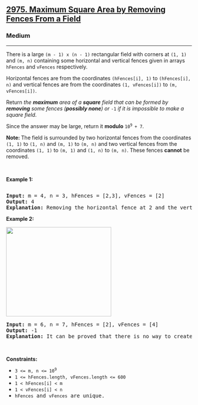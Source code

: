 <h2><a href="https://leetcode.com/problems/maximum-square-area-by-removing-fences-from-a-field/">2975. Maximum Square Area by Removing Fences From a Field</a></h2><h3>Medium</h3><hr><div><p>There is a large <code>(m - 1) x (n - 1)</code> rectangular field with corners at <code>(1, 1)</code> and <code>(m, n)</code> containing some horizontal and vertical fences given in arrays <code>hFences</code> and <code>vFences</code> respectively.</p>

<p>Horizontal fences are from the coordinates <code>(hFences[i], 1)</code> to <code>(hFences[i], n)</code> and vertical fences are from the coordinates <code>(1, vFences[i])</code> to <code>(m, vFences[i])</code>.</p>

<p>Return <em>the <strong>maximum</strong> area of a <strong>square</strong> field that can be formed by <strong>removing</strong> some fences (<strong>possibly none</strong>) or </em><code>-1</code> <em>if it is impossible to make a square field</em>.</p>

<p>Since the answer may be large, return it <strong>modulo</strong> <code>10<sup>9 </sup>+ 7</code>.</p>

<p><strong>Note: </strong>The field is surrounded by two horizontal fences from the coordinates <code>(1, 1)</code> to <code>(1, n)</code> and <code>(m, 1)</code> to <code>(m, n)</code> and two vertical fences from the coordinates <code>(1, 1)</code> to <code>(m, 1)</code> and <code>(1, n)</code> to <code>(m, n)</code>. These fences <strong>cannot</strong> be removed.</p>

<p>&nbsp;</p>
<p><strong class="example">Example 1:</strong></p>

<p><img alt="" src="https://assets.leetcode.com/uploads/2023/11/05/screenshot-from-2023-11-05-22-40-25.png"></p>

<pre><strong>Input:</strong> m = 4, n = 3, hFences = [2,3], vFences = [2]
<strong>Output:</strong> 4
<strong>Explanation:</strong> Removing the horizontal fence at 2 and the vertical fence at 2 will give a square field of area 4.
</pre>

<p><strong class="example">Example 2:</strong></p>

<p><img alt="" src="https://assets.leetcode.com/uploads/2023/11/22/maxsquareareaexample1.png" style="width: 285px; height: 242px;"></p>

<pre><strong>Input:</strong> m = 6, n = 7, hFences = [2], vFences = [4]
<strong>Output:</strong> -1
<strong>Explanation:</strong> It can be proved that there is no way to create a square field by removing fences.
</pre>

<p>&nbsp;</p>
<p><strong>Constraints:</strong></p>

<ul>
	<li><code>3 &lt;= m, n &lt;= 10<sup>9</sup></code></li>
	<li><code><font face="monospace">1 &lt;= hF</font>ences<font face="monospace">.length, vFences.length &lt;= 600</font></code></li>
	<li><code><font face="monospace">1 &lt; hFences[i] &lt; m</font></code></li>
	<li><code><font face="monospace">1 &lt; vFences[i] &lt; n</font></code></li>
	<li><code><font face="monospace">hFences</font></code><font face="monospace"> and </font><code><font face="monospace">vFences</font></code><font face="monospace"> are unique.</font></li>
</ul>
</div>
